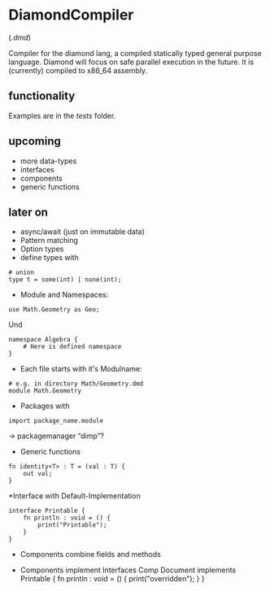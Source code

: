 # DiamondCompiler
(*.dmd*)

Compiler for the diamond lang, a compiled statically typed general purpose language.
Diamond will focus on safe parallel execution in the future. 
It is (currently) compiled to x86_64 assembly.


## functionality 

Examples are in the *tests* folder.

## upcoming

* more data-types
* interfaces 
* components
* generic functions

## later on

* async/await (just on immutable data)
* Pattern matching
* Option types
* define types with 
```diamond
# union
type t = some(int) | none(int);
```

* Module and Namespaces:
```diamond
use Math.Geometry as Geo;
```
Und
```diamond
namespace Algebra {
    # Here is defined namespace
}
```

* Each file starts with it's Modulname:
```diamond
# e.g. in directory Math/Geometry.dmd
module Math.Geometry
```

* Packages with
```diamond
import package_name.module
```
-> packagemanager “dimp”?

* Generic functions
```diamond
fn identity<T> : T = (val : T) {
    out val;
}
```

*Interface with Default-Implementation
```diamond
interface Printable {
    fn println : void = () {
        print("Printable");
    }
}
```

* Components combine fields and methods

* Components implement Interfaces
Comp Document implements Printable {
    fn println : void = () {
        print("overridden");
    }
}

